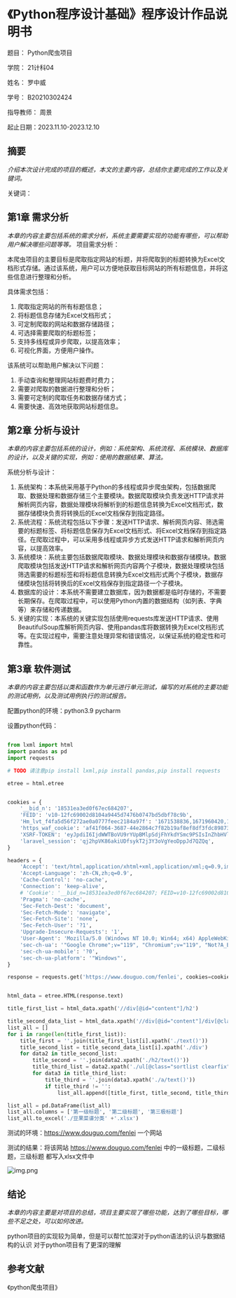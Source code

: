 # 《Python程序设计基础》程序设计作品说明书

题目： Python爬虫项目

学院： 21计科04

姓名： 罗中威

学号： B20210302424

指导教师： 周景

起止日期：2023.11.10-2023.12.10

## 摘要

_介绍本次设计完成的项目的概述，本文的主要内容，总结你主要完成的工作以及关键词。_

关键词：

## 第1章 需求分析

_本章的内容主要包括系统的需求分析，系统主要需要实现的功能有哪些，可以帮助用户解决哪些问题等等。_
项目需求分析：

本爬虫项目的主要目标是爬取指定网站的标题，并将爬取到的标题转换为Excel文档形式存储。通过该系统，用户可以方便地获取目标网站的所有标题信息，并将这些信息进行整理和分析。

具体需求包括：

1. 爬取指定网站的所有标题信息；
2. 将标题信息存储为Excel文档形式；
3. 可定制爬取的网站和数据存储路径；
4. 可选择需要爬取的标题标签；
5. 支持多线程或异步爬取，以提高效率；
6. 可视化界面，方便用户操作。

该系统可以帮助用户解决以下问题：

1. 手动查询和整理网站标题费时费力；
2. 需要对爬取的数据进行整理和分析；
3. 需要可定制的爬取任务和数据存储方式；
4. 需要快速、高效地获取网站标题信息。


## 第2章 分析与设计

_本章的内容主要包括系统的设计，例如：系统架构、系统流程、系统模块、数据库的设计，以及关键的实现，例如：使用的数据结果、算法。_

系统分析与设计：

1. 系统架构：本系统采用基于Python的多线程或异步爬虫架构，包括数据爬取、数据处理和数据存储三个主要模块。数据爬取模块负责发送HTTP请求并解析网页内容，数据处理模块将解析到的标题信息转换为Excel文档形式，数据存储模块负责将转换后的Excel文档保存到指定路径。
2. 系统流程：系统流程包括以下步骤：发送HTTP请求、解析网页内容、筛选需要的标题标签、将标题信息保存为Excel文档形式、将Excel文档保存到指定路径。在爬取过程中，可以采用多线程或异步方式发送HTTP请求和解析网页内容，以提高效率。
3. 系统模块：系统主要包括数据爬取模块、数据处理模块和数据存储模块。数据爬取模块包括发送HTTP请求和解析网页内容两个子模块，数据处理模块包括筛选需要的标题标签和将标题信息转换为Excel文档形式两个子模块，数据存储模块包括将转换后的Excel文档保存到指定路径一个子模块。
4. 数据库的设计：本系统不需要建立数据库，因为数据都是临时存储的，不需要长期保存。在爬取过程中，可以使用Python内置的数据结构（如列表、字典等）来存储和传递数据。
5. 关键的实现：本系统的关键实现包括使用requests库发送HTTP请求、使用BeautifulSoup库解析网页内容、使用pandas库将数据转换为Excel文档形式等。在实现过程中，需要注意处理异常和错误情况，以保证系统的稳定性和可靠性。


## 第3章 软件测试

_本章的内容主要包括以类和函数作为单元进行单元测试，编写的对系统的主要功能的测试用例，以及测试用例执行的测试报告。_

配置python的环境：python3.9 pycharm

设置python代码：

```python

from lxml import html
import pandas as pd
import requests

# TODO 请注意pip install lxml,pip install pandas,pip install requests

etree = html.etree


cookies = {
    '__bid_n': '18531ea3ed0f67ec684207',
    'FEID': 'v10-12fc69002d8104a9445d7476b0747bd5dbf78c9b',
    'Hm_lvt_f4fa5d56f272ae0a0777feec2184a97f': '1671538836,1671960420,1671966884',
    'https_waf_cookie': 'af41f064-3687-44e2864c7f82b19af8ef8df3fdc898733ba9',
    'XSRF-TOKEN': 'eyJpdiI6IjdWWTBoVU9rYUpBMlpSdjFhYkdYSmc9PSIsInZhbHVlIjoiYjJKeW5PUk05cGQ0eSt5bU12T1ZWRzZDSzBkSWUwTWpSUUlrZDh5YXkwekVkOEpIbWNQbHMremJGNEl1WUJnUSIsIm1hYyI6IjdjZDgzOWExODg4YzFhNzU1MjEzNTY3YmQ0YTkxM2RlNzFmYTdhMzAzODQ1YzNiYjc3YTFhMTY3MzJjYTY1MzMifQ%3D%3D',
    'laravel_session': 'qj2hpVK86akiUDfsykT2j3Y3oVgYeoDppJd7QZQq',
}

headers = {
    'Accept': 'text/html,application/xhtml+xml,application/xml;q=0.9,image/avif,image/webp,image/apng,*/*;q=0.8,application/signed-exchange;v=b3;q=0.7',
    'Accept-Language': 'zh-CN,zh;q=0.9',
    'Cache-Control': 'no-cache',
    'Connection': 'keep-alive',
    # 'Cookie': '__bid_n=18531ea3ed0f67ec684207; FEID=v10-12fc69002d8104a9445d7476b0747bd5dbf78c9b; Hm_lvt_f4fa5d56f272ae0a0777feec2184a97f=1671538836,1671960420,1671966884; https_waf_cookie=af41f064-3687-44e2864c7f82b19af8ef8df3fdc898733ba9; XSRF-TOKEN=eyJpdiI6IjdWWTBoVU9rYUpBMlpSdjFhYkdYSmc9PSIsInZhbHVlIjoiYjJKeW5PUk05cGQ0eSt5bU12T1ZWRzZDSzBkSWUwTWpSUUlrZDh5YXkwekVkOEpIbWNQbHMremJGNEl1WUJnUSIsIm1hYyI6IjdjZDgzOWExODg4YzFhNzU1MjEzNTY3YmQ0YTkxM2RlNzFmYTdhMzAzODQ1YzNiYjc3YTFhMTY3MzJjYTY1MzMifQ%3D%3D; laravel_session=qj2hpVK86akiUDfsykT2j3Y3oVgYeoDppJd7QZQq',
    'Pragma': 'no-cache',
    'Sec-Fetch-Dest': 'document',
    'Sec-Fetch-Mode': 'navigate',
    'Sec-Fetch-Site': 'none',
    'Sec-Fetch-User': '?1',
    'Upgrade-Insecure-Requests': '1',
    'User-Agent': 'Mozilla/5.0 (Windows NT 10.0; Win64; x64) AppleWebKit/537.36 (KHTML, like Gecko) Chrome/119.0.0.0 Safari/537.36',
    'sec-ch-ua': '"Google Chrome";v="119", "Chromium";v="119", "Not?A_Brand";v="24"',
    'sec-ch-ua-mobile': '?0',
    'sec-ch-ua-platform': '"Windows"',
}

response = requests.get('https://www.douguo.com/fenlei', cookies=cookies, headers=headers)


html_data = etree.HTML(response.text)

title_first_list = html_data.xpath('//div[@id="content"]/h2')

title_second_data_list = html_data.xpath('//div[@id="content"]/div[@class="clearfix"]')
list_all = []
for i in range(len(title_first_list)):
    title_first = ''.join(title_first_list[i].xpath('./text()'))
    title_second_list = title_second_data_list[i].xpath('./div')
    for data2 in title_second_list:
        title_second = ''.join(data2.xpath('./h2/text()'))
        title_third_list = data2.xpath('./ul[@class="sortlist clearfix"]/li')
        for data3 in title_third_list:
            title_third = ''.join(data3.xpath('./a/text()'))
            if title_third != '':
                list_all.append([title_first, title_second, title_third])

list_all = pd.DataFrame(list_all)
list_all.columns = ['第一级标题', '第二级标题', '第三极标题']
list_all.to_excel('./豆果菜谱分类' +'.xlsx')

```

测试的环境：https://www.douguo.com/fenlei 一个网站

测试的结果：将该网站 https://www.douguo.com/fenlei 中的一级标题，二级标题，三级标题 都写入xlsx文件中

![img.png](img.png)

## 结论

_本章的内容主要是对项目的总结，项目主要实现了哪些功能，达到了哪些目标，哪些不足之处，可以如何改进。_

python项目的实现较为简单，但是可以帮忙加深对于python语法的认识与数据结构的认识 对于python项目有了更深的理解

## 参考文献

《python爬虫项目》
